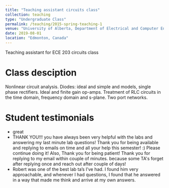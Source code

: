 ```yaml
---
title: "Teaching assistant circuits class"
collection: teaching
type: "Undergraduate Class"
permalink: /teaching/2015-spring-teaching-1
venue: "University of Alberta, Department of Electrical and Computer Engineering"
date: 2019-08-01
location: "Edmonton, Canada"
---
```


Teaching assistant for ECE 203 circuits class

Class desciption
======
Nonlinear circuit analysis. Diodes: ideal and simple and models, single phase rectifiers. Ideal and finite gain op-amps. Treatment of RLC circuits in the time domain, frequency domain and s-plane. Two port networks.

Student testimonials
======
* great
*  THANK YOU!!! you have always been very helpful with the labs and answering my last minute lab questions! Thank you for being available and replying to emails on time and all your
help this semester! :)
Please continue doing it! Also, Thank you for being patient!
Thank you for replying to my email within couple of minutes. because some TA's forget after replying once and reach out after couple of days!
* Robert was one of the best lab ta’s I’ve had. I found him very approachable, and whenever I had questions, I found that he answered in a way that made me think and arrive at my own
answers.

